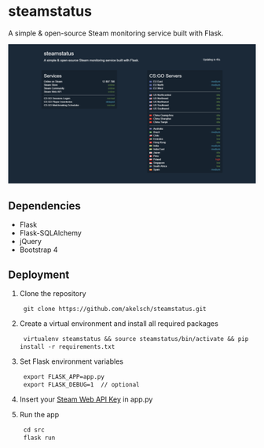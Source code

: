 # steamstatus
A simple &amp; open-source Steam monitoring service built with Flask.

<img src="https://raw.githubusercontent.com/akelsch/steamstatus/master/readme.png" width="540">

## Dependencies
* Flask
* Flask-SQLAlchemy
* jQuery
* Bootstrap 4

## Deployment
1. Clone the repository

        git clone https://github.com/akelsch/steamstatus.git

2. Create a virtual environment and install all required packages

        virtualenv steamstatus && source steamstatus/bin/activate && pip install -r requirements.txt

3. Set Flask environment variables

        export FLASK_APP=app.py
        export FLASK_DEBUG=1  // optional

4. Insert your [Steam Web API Key](https://steamcommunity.com/dev/apikey) in app.py

5. Run the app

        cd src
        flask run
